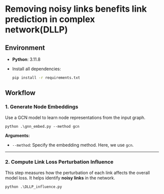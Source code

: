 # Removing noisy links benefits link prediction in complex network(DLLP)

## Environment

- **Python**: 3.11.8  

- Install all dependencies:

  ```bash
  pip install -r requirements.txt
  ```

## Workflow

### 1. Generate Node Embeddings

Use a GCN model to learn node representations from the input graph.

```
python .\gnn_embed.py --method gcn
```

**Arguments:**

- `--method`: Specify the embedding method. Here, we use `gcn`.

------

### 2. Compute Link Loss Perturbation Influence

This step measures how the perturbation of each link affects the overall model loss. It helps identify **noisy links** in the network.

```
python .\DLLP_influence.py
```


